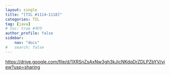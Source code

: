 ```yaml
---
layout: single
title: "[TIL #1114~1118]"
categories: TIL
tag: [java]
# toc: true #목차
author_profile: false
sidebar:
    nav: "docs"
#   search: false
--- 
```

https://drive.google.com/file/d/1XRSnZsAxNw3gh3kJicNKdqDrZDLPZbYV/view?usp=sharing